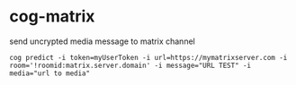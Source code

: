 # cog-matrix
send uncrypted media message  to matrix channel

`cog predict -i token=myUserToken -i url=https://mymatrixserver.com -i room='!roomid:matrix.server.domain' -i message="URL TEST" -i media="url to media"`